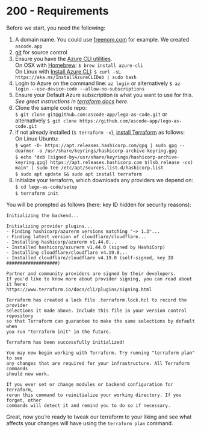 # 200 - Requirements

Before we start, you need the following:

1. A domain name. You could use [freenom.com](http://freenom.com/) for example. We created ```ascode.app```
2. [git](https://git-scm.com/) for source control
3. Ensure you have the [Azure CLI utilities](https://github.com/Azure/azure-cli).<br/> 
On OSX with [Homebrew](https://brew.sh/): ```$ brew install azure-cli```<br/>
On Linux with [Install Azure CLI](https://learn.microsoft.com/en-us/cli/azure/install-azure-cli-linux?pivots=apt): ```$ curl -sL https://aka.ms/InstallAzureCLIDeb | sudo bash```
4. Login to Azure on the command line: ```az login``` or alternatively ```$ az login --use-device-code --allow-no-subscriptions```
5. Ensure your Default Azure subscription is what you want to use for this. *See great instructions in [terraform docs](https://www.terraform.io/docs/providers/azurerm/authenticating_via_azure_cli.html) here*.
6. Clone the sample code repo: <br/>
```$ git clone git@github.com:ascode-app/lego-as-code.git``` or alternatively ```$ git clone https://github.com/ascode-app/lego-as-code.git```
7. If not already installed (```$ terraform -v```), [install Terraform](https://developer.hashicorp.com/terraform/install) as follows: <br/>On Linux Ubuntu: <br/>```$ wget -O- https://apt.releases.hashicorp.com/gpg | sudo gpg --dearmor -o /usr/share/keyrings/hashicorp-archive-keyring.gpg```<br/>
```$ echo "deb [signed-by=/usr/share/keyrings/hashicorp-archive-keyring.gpg] https://apt.releases.hashicorp.com $(lsb_release -cs) main" | sudo tee /etc/apt/sources.list.d/hashicorp.list```<br/>
```$ sudo apt update && sudo apt install terraform```
8. Initialize your terraform, which downloads any providers we depend on: ```$ cd lego-as-code/setup```<br/>```$ terraform init```

You will be prompted as follows (here: key ID hidden for security reasons):

```
Initializing the backend...

Initializing provider plugins...
- Finding hashicorp/azurerm versions matching "~> 1.3"...
- Finding latest version of cloudflare/cloudflare...
- Installing hashicorp/azurerm v1.44.0...
- Installed hashicorp/azurerm v1.44.0 (signed by HashiCorp)
- Installing cloudflare/cloudflare v4.19.0...
- Installed cloudflare/cloudflare v4.19.0 (self-signed, key ID ###################)

Partner and community providers are signed by their developers.
If you'd like to know more about provider signing, you can read about it here:
https://www.terraform.io/docs/cli/plugins/signing.html

Terraform has created a lock file .terraform.lock.hcl to record the provider
selections it made above. Include this file in your version control repository
so that Terraform can guarantee to make the same selections by default when
you run "terraform init" in the future.

Terraform has been successfully initialized!

You may now begin working with Terraform. Try running "terraform plan" to see
any changes that are required for your infrastructure. All Terraform commands
should now work.

If you ever set or change modules or backend configuration for Terraform,
rerun this command to reinitialize your working directory. If you forget, other
commands will detect it and remind you to do so if necessary.
```

Great, now you’re ready to tweak our terraform to your liking and see what affects your changes will have using the ```terraform plan``` command.
